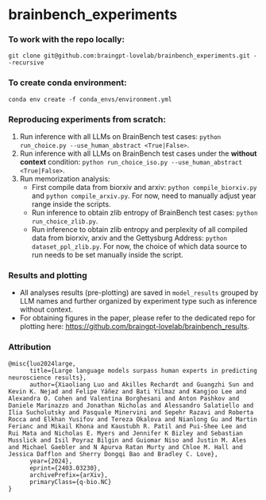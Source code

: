 # brainbench_experiments

### To work with the repo locally:
```
git clone git@github.com:braingpt-lovelab/brainbench_experiments.git --recursive
```
### To create conda environment:
```
conda env create -f conda_envs/environment.yml
```

### Reproducing experiments from scratch:
1. Run inference with all LLMs on BrainBench test cases: `python run_choice.py --use_human_abstract <True|False>`.
2. Run inference with all LLMs on BrainBench test cases under the **without context** condition: `python run_choice_iso.py --use_human_abstract <True|False>`.
3. Run memorization analysis:
    * First compile data from biorxiv and arxiv: `python compile_biorxiv.py` and `python compile_arxiv.py`. For now, need to manually adjust year range inside the scripts.
    * Run inference to obtain zlib entropy of BrainBench test cases: `python run_choice_zlib.py`.
    * Run inference to obtain zlib entropy and perplexity of all compiled data from biorxiv, arxiv and the Gettysburg Address: `python dataset_ppl_zlib.py`. For now, the choice of which data source to run needs to be set manually inside the script.

### Results and plotting
* All analyses results (pre-plotting) are saved in `model_results` grouped by LLM names and further organized by experiment type such as inference without context.
* For obtaining figures in the paper, please refer to the dedicated repo for plotting here: https://github.com/braingpt-lovelab/brainbench_results.

### Attribution
```
@misc{luo2024large,
      title={Large language models surpass human experts in predicting neuroscience results}, 
      author={Xiaoliang Luo and Akilles Rechardt and Guangzhi Sun and Kevin K. Nejad and Felipe Yáñez and Bati Yilmaz and Kangjoo Lee and Alexandra O. Cohen and Valentina Borghesani and Anton Pashkov and Daniele Marinazzo and Jonathan Nicholas and Alessandro Salatiello and Ilia Sucholutsky and Pasquale Minervini and Sepehr Razavi and Roberta Rocca and Elkhan Yusifov and Tereza Okalova and Nianlong Gu and Martin Ferianc and Mikail Khona and Kaustubh R. Patil and Pui-Shee Lee and Rui Mata and Nicholas E. Myers and Jennifer K Bizley and Sebastian Musslick and Isil Poyraz Bilgin and Guiomar Niso and Justin M. Ales and Michael Gaebler and N Apurva Ratan Murty and Chloe M. Hall and Jessica Dafflon and Sherry Dongqi Bao and Bradley C. Love},
      year={2024},
      eprint={2403.03230},
      archivePrefix={arXiv},
      primaryClass={q-bio.NC}
}
```
